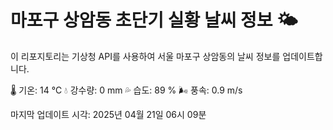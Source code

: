 
# 마포구 상암동 초단기 실황 날씨 정보 🌤️

이 리포지토리는 기상청 API를 사용하여 서울 마포구 상암동의 날씨 정보를 업데이트합니다. 

🌡️ 기온: 14 ℃
💧 강수량: 0 mm
💦 습도: 89 %
🌬️ 풍속: 0.9 m/s

마지막 업데이트 시각: 2025년 04월 21일 06시 09분    
